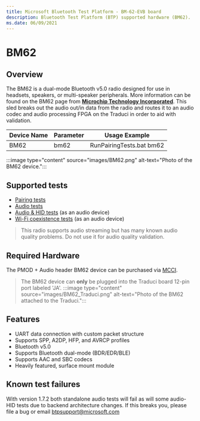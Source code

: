 ```yaml
---
title: Microsoft Bluetooth Test Platform - BM-62-EVB board
description: Bluetooth Test Platform (BTP) supported hardware (BM62).
ms.date: 06/09/2021
---
```


# BM62

## Overview

The BM62 is a dual-mode Bluetooth v5.0 radio designed for use in headsets, speakers, or multi-speaker peripherals. More information can be found on the BM62 page from [**Microchip Technology Incorporated**](https://www.microchip.com/wwwproducts/en/BM62). This sled breaks out the audio out/in data from the radio and routes it to an audio codec and audio processing FPGA on the Traduci in order to aid with validation.

| Device Name | Parameter | Usage Example |
| --- | --- | --- |
| BM62 | bm62 | RunPairingTests.bat bm62 |

:::image type="content" source="images/BM62.png" alt-text="Photo of the BM62 device.":::

## Supported tests

- [Pairing tests](testing-BTP-tests-pairing.md)
- [Audio tests](testing-BTP-tests-audio.md)
- [Audio & HID tests](testing-BTP-tests-audio-hid.md) (as an audio device)
- [Wi-Fi coexistence tests](testing-BTP-tests-wifi.md) (as an audio device)
> This radio supports audio streaming but has many known audio quality problems. Do not use it for audio quality validation.

## Required Hardware

The PMOD + Audio header BM62 device can be purchased via [MCCI](https://store.mcci.com/collections/frontpage/products/model-2435-bm62-audio-capable-radio-sled).

> The BM62 device can <b>only</b> be plugged into the Traduci board 12-pin port labeled 'JA'.
:::image type="content" source="images/BM62_Traduci.png" alt-text="Photo of the BM62 attached to the Traduci.":::

## Features

- UART data connection with custom packet structure
- Supports SPP, A2DP, HFP, and AVRCP profiles
- Bluetooth v5.0
- Supports Bluetooth dual-mode (BDR/EDR/BLE)
- Supports AAC and SBC codecs
- Heavily featured, surface mount module

## Known test failures

 With version 1.7.2 both standalone audio tests will fail as will some audio-HID tests due to backend architecture changes. If this breaks you, please file a bug or email btpsupport@microsoft.com
